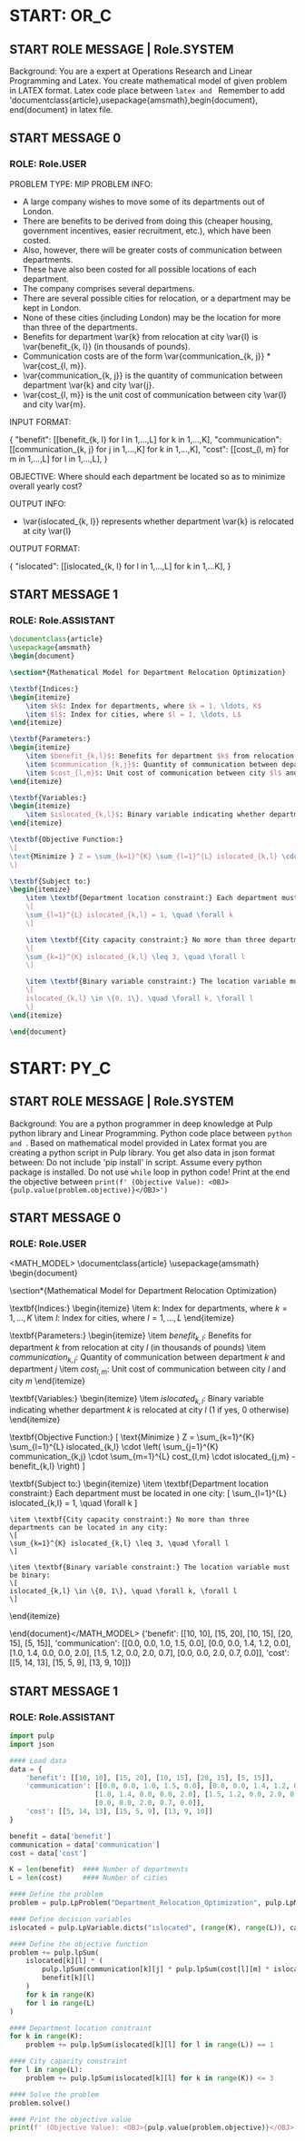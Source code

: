 # START: OR_C 
## START ROLE MESSAGE | Role.SYSTEM 
Background: You are a expert at Operations Research and Linear Programming and Latex. You create mathematical model of given problem in LATEX format. Latex code place between ```latex and ``` Remember to add 'documentclass{article},usepackage{amsmath},begin{document}, end{document} in latex file. 
## START MESSAGE 0 
### ROLE: Role.USER
<DESCRIPTION>
PROBLEM TYPE: MIP
PROBLEM INFO:

- A large company wishes to move some of its departments out of London. 
- There are benefits to be derived from doing this (cheaper housing, government incentives, easier recruitment, etc.), which have been costed. 
- Also, however, there will be greater costs of communication between departments. 
- These have also been costed for all possible locations of each department.
- The company comprises several departmens. 
- There are several possible cities for relocation, or a department may be kept in London. 
- None of these cities (including London) may be the location for more than three of the departments.
- Benefits for department \var{k} from relocation at city \var{l} is \var{benefit_{k, l}} (in thousands of pounds).
- Communication costs are of the form \var{communication_{k, j}} * \var{cost_{l, m}}.
- \var{communication_{k, j}} is the quantity of communication between department \var{k} and city \var{j}.
- \var{cost_{l, m}} is the unit cost of communication between city \var{l} and city \var{m}.


INPUT FORMAT:

{
	"benefit": [[benefit_{k, l} for l in 1,...,L] for k in 1,...,K],
	"communication": [[communication_{k, j} for j in 1,...,K] for k in 1,...,K],
	"cost": [[cost_{l, m} for m in 1,...,L] for l in 1,...,L],
}


OBJECTIVE: Where should each department be located so as to minimize overall yearly cost?

OUTPUT INFO:

- \var{islocated_{k, l}} represents whether department \var{k} is relocated at city \var{l}

OUTPUT FORMAT:

{
    "islocated": [[islocated_{k, l} for l in 1,...,L] for k in 1,...K],
}
</DESCRIPTION>


## START MESSAGE 1 
### ROLE: Role.ASSISTANT
```latex
\documentclass{article}
\usepackage{amsmath}
\begin{document}

\section*{Mathematical Model for Department Relocation Optimization}

\textbf{Indices:}
\begin{itemize}
    \item $k$: Index for departments, where $k = 1, \ldots, K$
    \item $l$: Index for cities, where $l = 1, \ldots, L$
\end{itemize}

\textbf{Parameters:}
\begin{itemize}
    \item $benefit_{k,l}$: Benefits for department $k$ from relocation at city $l$ (in thousands of pounds)
    \item $communication_{k,j}$: Quantity of communication between department $k$ and department $j$
    \item $cost_{l,m}$: Unit cost of communication between city $l$ and city $m$
\end{itemize}

\textbf{Variables:}
\begin{itemize}
    \item $islocated_{k,l}$: Binary variable indicating whether department $k$ is relocated at city $l$ (1 if yes, 0 otherwise)
\end{itemize}

\textbf{Objective Function:}
\[
\text{Minimize } Z = \sum_{k=1}^{K} \sum_{l=1}^{L} islocated_{k,l} \cdot \left( \sum_{j=1}^{K} communication_{k,j} \cdot \sum_{m=1}^{L} cost_{l,m} \cdot islocated_{j,m} - benefit_{k,l} \right)
\]

\textbf{Subject to:}
\begin{itemize}
    \item \textbf{Department location constraint:} Each department must be located in one city:
    \[
    \sum_{l=1}^{L} islocated_{k,l} = 1, \quad \forall k
    \]

    \item \textbf{City capacity constraint:} No more than three departments can be located in any city:
    \[
    \sum_{k=1}^{K} islocated_{k,l} \leq 3, \quad \forall l
    \]

    \item \textbf{Binary variable constraint:} The location variable must be binary:
    \[
    islocated_{k,l} \in \{0, 1\}, \quad \forall k, \forall l
    \]
\end{itemize}

\end{document}
```

# START: PY_C 
## START ROLE MESSAGE | Role.SYSTEM 
Background: You are a python programmer in deep knowledge at Pulp python library and Linear Programming. Python code place between ```python and ```. Based on mathematical model provided in Latex format you are creating a python script in Pulp library. You get also data in json format between: <DATA></DATA> Do not include 'pip install' in script. Assume every python package is installed. Do not use `while` loop in python code! Print at the end the objective between <OBJ></OBJ> `print(f' (Objective Value): <OBJ>{pulp.value(problem.objective)}</OBJ>')` 
## START MESSAGE 0 
### ROLE: Role.USER
<MATH_MODEL>
\documentclass{article}
\usepackage{amsmath}
\begin{document}

\section*{Mathematical Model for Department Relocation Optimization}

\textbf{Indices:}
\begin{itemize}
    \item $k$: Index for departments, where $k = 1, \ldots, K$
    \item $l$: Index for cities, where $l = 1, \ldots, L$
\end{itemize}

\textbf{Parameters:}
\begin{itemize}
    \item $benefit_{k,l}$: Benefits for department $k$ from relocation at city $l$ (in thousands of pounds)
    \item $communication_{k,j}$: Quantity of communication between department $k$ and department $j$
    \item $cost_{l,m}$: Unit cost of communication between city $l$ and city $m$
\end{itemize}

\textbf{Variables:}
\begin{itemize}
    \item $islocated_{k,l}$: Binary variable indicating whether department $k$ is relocated at city $l$ (1 if yes, 0 otherwise)
\end{itemize}

\textbf{Objective Function:}
\[
\text{Minimize } Z = \sum_{k=1}^{K} \sum_{l=1}^{L} islocated_{k,l} \cdot \left( \sum_{j=1}^{K} communication_{k,j} \cdot \sum_{m=1}^{L} cost_{l,m} \cdot islocated_{j,m} - benefit_{k,l} \right)
\]

\textbf{Subject to:}
\begin{itemize}
    \item \textbf{Department location constraint:} Each department must be located in one city:
    \[
    \sum_{l=1}^{L} islocated_{k,l} = 1, \quad \forall k
    \]

    \item \textbf{City capacity constraint:} No more than three departments can be located in any city:
    \[
    \sum_{k=1}^{K} islocated_{k,l} \leq 3, \quad \forall l
    \]

    \item \textbf{Binary variable constraint:} The location variable must be binary:
    \[
    islocated_{k,l} \in \{0, 1\}, \quad \forall k, \forall l
    \]
\end{itemize}

\end{document}</MATH_MODEL>
<DATA>
{'benefit': [[10, 10], [15, 20], [10, 15], [20, 15], [5, 15]], 'communication': [[0.0, 0.0, 1.0, 1.5, 0.0], [0.0, 0.0, 1.4, 1.2, 0.0], [1.0, 1.4, 0.0, 0.0, 2.0], [1.5, 1.2, 0.0, 2.0, 0.7], [0.0, 0.0, 2.0, 0.7, 0.0]], 'cost': [[5, 14, 13], [15, 5, 9], [13, 9, 10]]}</DATA>


## START MESSAGE 1 
### ROLE: Role.ASSISTANT
```python
import pulp
import json

#### Load data
data = {
    'benefit': [[10, 10], [15, 20], [10, 15], [20, 15], [5, 15]], 
    'communication': [[0.0, 0.0, 1.0, 1.5, 0.0], [0.0, 0.0, 1.4, 1.2, 0.0], 
                     [1.0, 1.4, 0.0, 0.0, 2.0], [1.5, 1.2, 0.0, 2.0, 0.7], 
                     [0.0, 0.0, 2.0, 0.7, 0.0]], 
    'cost': [[5, 14, 13], [15, 5, 9], [13, 9, 10]]
}

benefit = data['benefit']
communication = data['communication']
cost = data['cost']

K = len(benefit)  #### Number of departments
L = len(cost)     #### Number of cities

#### Define the problem
problem = pulp.LpProblem("Department_Relocation_Optimization", pulp.LpMinimize)

#### Define decision variables
islocated = pulp.LpVariable.dicts("islocated", (range(K), range(L)), cat='Binary')

#### Define the objective function
problem += pulp.lpSum(
    islocated[k][l] * (
        pulp.lpSum(communication[k][j] * pulp.lpSum(cost[l][m] * islocated[j][m] for m in range(L)) for j in range(K)) - 
        benefit[k][l]
    )
    for k in range(K) 
    for l in range(L)
)

#### Department location constraint
for k in range(K):
    problem += pulp.lpSum(islocated[k][l] for l in range(L)) == 1

#### City capacity constraint
for l in range(L):
    problem += pulp.lpSum(islocated[k][l] for k in range(K)) <= 3

#### Solve the problem
problem.solve()

#### Print the objective value
print(f' (Objective Value): <OBJ>{pulp.value(problem.objective)}</OBJ>')
```


